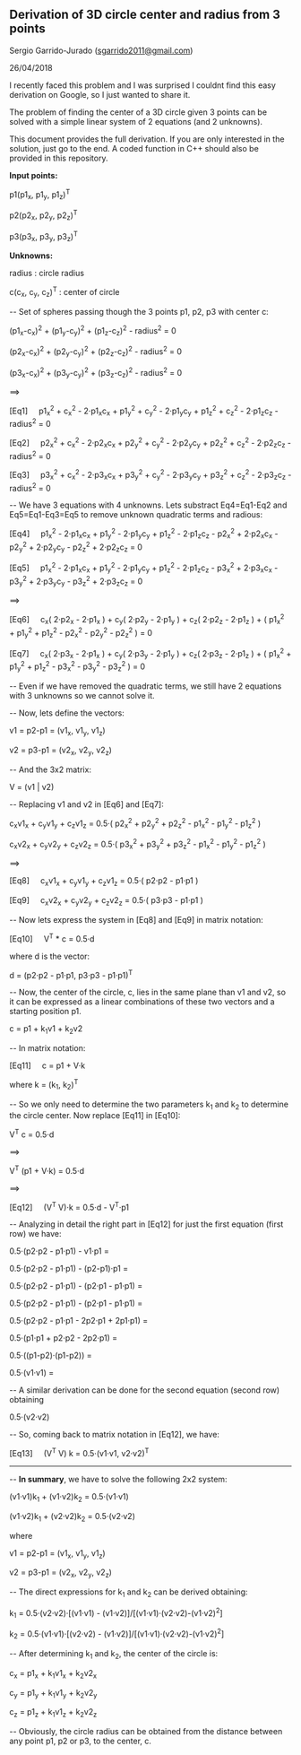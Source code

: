 Derivation of 3D circle center and radius from 3 points
-----

Sergio Garrido-Jurado (sgarrido2011@gmail.com)

26/04/2018

I recently faced this problem and I was surprised I couldnt find this easy derivation on Google, so I just wanted to share it.

The problem of finding the center of a 3D circle given 3 points can be solved with a simple linear system of 2 equations (and 2 unknowns).

This document provides the full derivation. If you are only interested in the solution, just go to the end. A coded function in C++ should also be provided in this repository.


__Input points:__

  p1(p1<sub>x</sub>, p1<sub>y</sub>, p1<sub>z</sub>)<sup>T</sup>
  
  p2(p2<sub>x</sub>, p2<sub>y</sub>, p2<sub>z</sub>)<sup>T</sup>
  
  p3(p3<sub>x</sub>, p3<sub>y</sub>, p3<sub>z</sub>)<sup>T</sup>
  
__Unknowns:__

  radius : circle radius
  
  c(c<sub>x</sub>, c<sub>y</sub>, c<sub>z</sub>)<sup>T</sup> : center of circle
  
  
   
  
-- Set of spheres passing though the 3 points p1, p2, p3 with center c:

  (p1<sub>x</sub>-c<sub>x</sub>)<sup>2</sup> + (p1<sub>y</sub>-c<sub>y</sub>)<sup>2</sup> + (p1<sub>z</sub>-c<sub>z</sub>)<sup>2</sup> - radius<sup>2</sup> = 0
  
  (p2<sub>x</sub>-c<sub>x</sub>)<sup>2</sup> + (p2<sub>y</sub>-c<sub>y</sub>)<sup>2</sup> + (p2<sub>z</sub>-c<sub>z</sub>)<sup>2</sup> - radius<sup>2</sup> = 0
  
  (p3<sub>x</sub>-c<sub>x</sub>)<sup>2</sup> + (p3<sub>y</sub>-c<sub>y</sub>)<sup>2</sup> + (p3<sub>z</sub>-c<sub>z</sub>)<sup>2</sup> - radius<sup>2</sup> = 0

==>

[Eq1]&nbsp;&nbsp;&nbsp;&nbsp;  p1<sub>x</sub><sup>2</sup> + c<sub>x</sub><sup>2</sup> - 2·p1<sub>x</sub>c<sub>x</sub> + p1<sub>y</sub><sup>2</sup> + c<sub>y</sub><sup>2</sup> - 2·p1<sub>y</sub>c<sub>y</sub> + p1<sub>z</sub><sup>2</sup> + c<sub>z</sub><sup>2</sup> - 2·p1<sub>z</sub>c<sub>z</sub> - radius<sup>2</sup> = 0
  
[Eq2]&nbsp;&nbsp;&nbsp;&nbsp;  p2<sub>x</sub><sup>2</sup> + c<sub>x</sub><sup>2</sup> - 2·p2<sub>x</sub>c<sub>x</sub> + p2<sub>y</sub><sup>2</sup> + c<sub>y</sub><sup>2</sup> - 2·p2<sub>y</sub>c<sub>y</sub> + p2<sub>z</sub><sup>2</sup> + c<sub>z</sub><sup>2</sup> - 2·p2<sub>z</sub>c<sub>z</sub> - radius<sup>2</sup> = 0
  
[Eq3]&nbsp;&nbsp;&nbsp;&nbsp;  p3<sub>x</sub><sup>2</sup> + c<sub>x</sub><sup>2</sup> - 2·p3<sub>x</sub>c<sub>x</sub> + p3<sub>y</sub><sup>2</sup> + c<sub>y</sub><sup>2</sup> - 2·p3<sub>y</sub>c<sub>y</sub> + p3<sub>z</sub><sup>2</sup> + c<sub>z</sub><sup>2</sup> - 2·p3<sub>z</sub>c<sub>z</sub> - radius<sup>2</sup> = 0


-- We have 3 equations with 4 unknowns. Lets substract Eq4=Eq1-Eq2 and Eq5=Eq1-Eq3=Eq5 to remove unknown quadratic terms and radious:


[Eq4]&nbsp;&nbsp;&nbsp;&nbsp;  p1<sub>x</sub><sup>2</sup> - 2·p1<sub>x</sub>c<sub>x</sub> + p1<sub>y</sub><sup>2</sup> - 2·p1<sub>y</sub>c<sub>y</sub> + p1<sub>z</sub><sup>2</sup> - 2·p1<sub>z</sub>c<sub>z</sub> - p2<sub>x</sub><sup>2</sup> + 2·p2<sub>x</sub>c<sub>x</sub> - p2<sub>y</sub><sup>2</sup> + 2·p2<sub>y</sub>c<sub>y</sub> - p2<sub>z</sub><sup>2</sup> + 2·p2<sub>z</sub>c<sub>z</sub> = 0

[Eq5]&nbsp;&nbsp;&nbsp;&nbsp;  p1<sub>x</sub><sup>2</sup> - 2·p1<sub>x</sub>c<sub>x</sub> + p1<sub>y</sub><sup>2</sup> - 2·p1<sub>y</sub>c<sub>y</sub> + p1<sub>z</sub><sup>2</sup> - 2·p1<sub>z</sub>c<sub>z</sub> - p3<sub>x</sub><sup>2</sup> + 2·p3<sub>x</sub>c<sub>x</sub> - p3<sub>y</sub><sup>2</sup> + 2·p3<sub>y</sub>c<sub>y</sub> - p3<sub>z</sub><sup>2</sup> + 2·p3<sub>z</sub>c<sub>z</sub> = 0

==>

[Eq6]&nbsp;&nbsp;&nbsp;&nbsp; c<sub>x</sub>( 2·p2<sub>x</sub> - 2·p1<sub>x</sub> ) + c<sub>y</sub>( 2·p2<sub>y</sub> - 2·p1<sub>y</sub> ) + c<sub>z</sub>( 2·p2<sub>z</sub> - 2·p1<sub>z</sub> ) + ( p1<sub>x</sub><sup>2</sup> + p1<sub>y</sub><sup>2</sup> + p1<sub>z</sub><sup>2</sup> - p2<sub>x</sub><sup>2</sup> - p2<sub>y</sub><sup>2</sup> - p2<sub>z</sub><sup>2</sup> ) = 0

[Eq7]&nbsp;&nbsp;&nbsp;&nbsp; c<sub>x</sub>( 2·p3<sub>x</sub> - 2·p1<sub>x</sub> ) + c<sub>y</sub>( 2·p3<sub>y</sub> - 2·p1<sub>y</sub> ) + c<sub>z</sub>( 2·p3<sub>z</sub> - 2·p1<sub>z</sub> ) + ( p1<sub>x</sub><sup>2</sup> + p1<sub>y</sub><sup>2</sup> + p1<sub>z</sub><sup>2</sup> - p3<sub>x</sub><sup>2</sup> - p3<sub>y</sub><sup>2</sup> - p3<sub>z</sub><sup>2</sup> ) = 0

  
-- Even if we have removed the quadratic terms, we still have 2 equations with 3 unknowns so we cannot solve it. 

-- Now, lets define the vectors:  

  v1 = p2-p1 = (v1<sub>x</sub>, v1<sub>y</sub>, v1<sub>z</sub>)
  
  v2 = p3-p1 = (v2<sub>x</sub>, v2<sub>y</sub>, v2<sub>z</sub>)

-- And the 3x2 matrix:

  V = (v1 | v2)

-- Replacing v1 and v2 in [Eq6] and [Eq7]:

  c<sub>x</sub>v1<sub>x</sub> + c<sub>y</sub>v1<sub>y</sub> + c<sub>z</sub>v1<sub>z</sub> = 0.5·( p2<sub>x</sub><sup>2</sup> + p2<sub>y</sub><sup>2</sup> + p2<sub>z</sub><sup>2</sup> - p1<sub>x</sub><sup>2</sup> - p1<sub>y</sub><sup>2</sup> - p1<sub>z</sub><sup>2</sup> )

  c<sub>x</sub>v2<sub>x</sub> + c<sub>y</sub>v2<sub>y</sub> + c<sub>z</sub>v2<sub>z</sub> = 0.5·( p3<sub>x</sub><sup>2</sup> + p3<sub>y</sub><sup>2</sup> + p3<sub>z</sub><sup>2</sup> - p1<sub>x</sub><sup>2</sup> - p1<sub>y</sub><sup>2</sup> - p1<sub>z</sub><sup>2</sup> )

  ==>

  [Eq8]&nbsp;&nbsp;&nbsp;&nbsp;  c<sub>x</sub>v1<sub>x</sub> + c<sub>y</sub>v1<sub>y</sub> + c<sub>z</sub>v1<sub>z</sub> = 0.5·( p2·p2 - p1·p1 )

  [Eq9]&nbsp;&nbsp;&nbsp;&nbsp;  c<sub>x</sub>v2<sub>x</sub> + c<sub>y</sub>v2<sub>y</sub> + c<sub>z</sub>v2<sub>z</sub> = 0.5·( p3·p3 - p1·p1 )

-- Now lets express the system in [Eq8] and [Eq9] in matrix notation:

  [Eq10]&nbsp;&nbsp;&nbsp;&nbsp;  V<sup>T</sup> * c = 0.5·d

where d is the vector:

  d = (p2·p2 - p1·p1, p3·p3 - p1·p1)<sup>T</sup>

-- Now, the center of the circle, c, lies in the same plane than v1 and v2, so it can be expressed as a linear combinations of these two vectors and a starting position p1.

  c = p1 + k<sub>1</sub>v1 + k<sub>2</sub>v2

-- In matrix notation:

[Eq11]&nbsp;&nbsp;&nbsp;&nbsp;  c = p1 + V·k

where k = (k<sub>1</sub>, k<sub>2</sub>)<sup>T</sup>

-- So we only need to determine the two parameters k<sub>1</sub> and k<sub>2</sub> to determine the circle center. Now replace [Eq11] in [Eq10]:

  V<sup>T</sup> c = 0.5·d

==>

  V<sup>T</sup> (p1 + V·k) = 0.5·d

==>

  [Eq12]&nbsp;&nbsp;&nbsp;&nbsp;  (V<sup>T</sup> V)·k = 0.5·d - V<sup>T</sup>·p1

-- Analyzing in detail the right part in [Eq12] for just the first equation (first row) we have:

0.5·(p2·p2 - p1·p1) - v1·p1 =

0.5·(p2·p2 - p1·p1) - (p2-p1)·p1 =

0.5·(p2·p2 - p1·p1) - (p2·p1 - p1·p1) =

0.5·(p2·p2 - p1·p1) - (p2·p1 - p1·p1) =

0.5·(p2·p2 - p1·p1 - 2p2·p1 + 2p1·p1) =

0.5·(p1·p1 + p2·p2 - 2p2·p1) =

0.5·((p1-p2)·(p1-p2)) =

0.5·(v1·v1) =

-- A similar derivation can be done for the second equation (second row) obtaining

0.5·(v2·v2)

-- So, coming back to matrix notation in [Eq12], we have:

  [Eq13]&nbsp;&nbsp;&nbsp;&nbsp;  (V<sup>T</sup> V) k = 0.5·(v1·v1,  v2·v2)<sup>T</sup>


*************

-- **In summary**, we have to solve the following 2x2 system:

(v1·v1)k<sub>1</sub> + (v1·v2)k<sub>2</sub> = 0.5·(v1·v1)

(v1·v2)k<sub>1</sub> + (v2·v2)k<sub>2</sub> = 0.5·(v2·v2)

where

  v1 = p2-p1 = (v1<sub>x</sub>, v1<sub>y</sub>, v1<sub>z</sub>)
  
  v2 = p3-p1 = (v2<sub>x</sub>, v2<sub>y</sub>, v2<sub>z</sub>)
  
-- The direct expressions for k<sub>1</sub> and k<sub>2</sub> can be derived obtaining:

k<sub>1</sub> = 0.5·(v2·v2)·[(v1·v1) - (v1·v2)]/[(v1·v1)·(v2·v2)-(v1·v2)<sup>2</sup>]

k<sub>2</sub> = 0.5·(v1·v1)·[(v2·v2) - (v1·v2)]/[(v1·v1)·(v2·v2)-(v1·v2)<sup>2</sup>]

-- After determining k<sub>1</sub> and k<sub>2</sub>, the center of the circle is:

c<sub>x</sub> = p1<sub>x</sub> + k<sub>1</sub>v1<sub>x</sub> + k<sub>2</sub>v2<sub>x</sub>

c<sub>y</sub> = p1<sub>y</sub> + k<sub>1</sub>v1<sub>y</sub> + k<sub>2</sub>v2<sub>y</sub>

c<sub>z</sub> = p1<sub>z</sub> + k<sub>1</sub>v1<sub>z</sub> + k<sub>2</sub>v2<sub>z</sub>

-- Obviously, the circle radius can be obtained from the distance between any point p1, p2 or p3, to the center, c.
